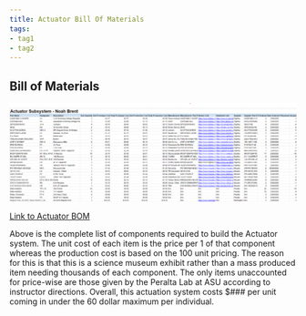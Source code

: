 ```yaml
---
title: Actuator Bill Of Materials
tags:
- tag1
- tag2
---
```


## Bill of Materials

![](https://github.com/NBrentASU/NBrent/blob/main/ActBOM.png?raw=true)

[Link to Actuator BOM](https://docs.google.com/spreadsheets/d/1FJN0XrUf_AvCUI4GFHaa-Mji08fVkqqb/edit?usp=sharing&ouid=111924718376130236743&rtpof=true&sd=true)

Above is the complete list of components required to build the Actuator system. The unit cost of each item is the price per 1 of that component whereas the production cost is based on the 100 unit pricing. The reason for this is that this is a science museum exhibit rather than a mass produced item needing thousands of each component. The only items unaccounted for price-wise are those given by the Peralta Lab at ASU according to instructor directions. Overall, this actuation system costs $### per unit coming in under the 60 dollar maximum per individual.

